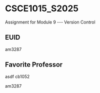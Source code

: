 # CSCE1015_S2025

Assignment for Module 9 --- Version Control

## EUID
am3287
## Favorite Professor
asdf
cb1052

am3287

